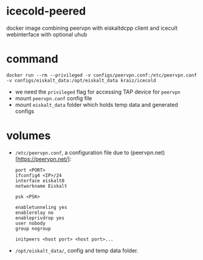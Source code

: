 # icecold-peered
docker image combining peervpn with eiskaltdcpp client and icecult webinterface with optional uhub

# command

```
docker run --rm --privileged -v configs/peervpn.conf:/etc/peervpn.conf -v configs/eiskalt_data:/opt/eiskalt_data kraiz/icecold
```
* we need the `privileged` flag for accessing TAP device for `peervpn`
* mount `peervpn.conf` config file
* mount `eiskalt_data` folder which holds temp data and generated configs

# volumes

* `/etc/peervpn.conf`, a configuration file due to (peervpn.net)[https://peervpn.net/]:
  ```
  port <PORT>
  ifconfig4 <IP>/24
  interface eiskalt0
  networkname Eiskalt

  psk <PSK>

  enabletunneling yes
  enablerelay no
  enableprivdrop yes
  user nobody
  group nogroup

  initpeers <host port> <host port>...
  ```
* `/opt/eiskalt_data/`, config and temp data folder. 